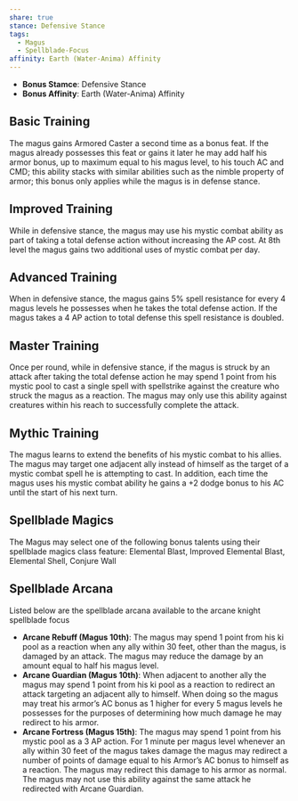 ```yaml
---
share: true
stance: Defensive Stance
tags:
  - Magus
  - Spellblade-Focus
affinity: Earth (Water-Anima) Affinity
---
```


- **Bonus Stamce**: Defensive Stance 
- **Bonus Affinity**: Earth (Water-Anima) Affinity
## Basic Training
The magus gains Armored Caster a second time as a bonus feat. If the magus already possesses this feat or gains it later he may add half his armor bonus, up to maximum equal to his magus level, to his touch AC and CMD; this ability stacks with similar abilities such as the nimble property of armor; this bonus only applies while the magus is in defense stance.
## Improved Training
While in defensive stance, the magus may use his mystic combat ability as part of taking a total defense action without increasing the AP cost. At 8th level the magus gains two additional uses of mystic combat per day.
## Advanced Training
When in defensive stance, the magus gains 5% spell resistance for every 4 magus levels he possesses when he takes the total defense action. If the magus takes a 4 AP action to total defense this spell resistance is doubled.
## Master Training
Once per round, while in defensive stance, if the magus is struck by an attack after taking the total defense action he may spend 1 point from his mystic pool to cast a single spell with spellstrike against the creature who struck the magus as a reaction. The magus may only use this ability against creatures within his reach to successfully complete the attack.
## Mythic Training
The magus learns to extend the benefits of his mystic combat to his allies. The magus may target one adjacent ally instead of himself as the target of a mystic combat spell he is attempting to cast. In addition, each time the magus uses his mystic combat ability he gains a +2 dodge bonus to his AC until the start of his next turn.
## Spellblade Magics
The Magus may select one of the following bonus talents using their spellblade magics class feature: Elemental Blast, Improved Elemental Blast, Elemental Shell, Conjure Wall
## Spellblade Arcana
Listed below are the spellblade arcana available to the arcane knight spellblade focus

- **Arcane Rebuff (Magus 10th)**: The magus may spend 1 point from his ki pool as a reaction when any ally within 30 feet, other than the magus, is damaged by an attack. The magus may reduce the damage by an amount equal to half his magus level.
- **Arcane Guardian (Magus 10th)**: When adjacent to another ally the magus may spend 1 point from his ki pool as a reaction to redirect an attack targeting an adjacent ally to himself. When doing so the magus may treat his armor’s AC bonus as 1 higher for every 5 magus levels he possesses for the purposes of determining how much damage he may redirect to his armor.
- **Arcane Fortress (Magus 15th)**: The magus may spend 1 point from his mystic pool as a 3 AP action. For 1 minute per magus level whenever an ally within 30 feet of the magus takes damage the magus may redirect a number of points of damage equal to his Armor’s AC bonus to himself as a reaction. The magus may redirect this damage to his armor as normal. The magus may not use this ability against the same attack he redirected with Arcane Guardian.